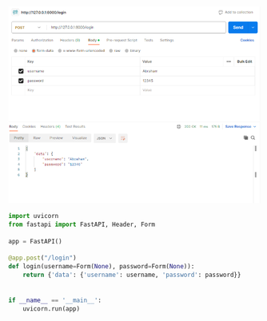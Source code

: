![img_1.png](..%2Fimg%2Fimg_1.png)
```python
import uvicorn
from fastapi import FastAPI, Header, Form

app = FastAPI()

@app.post("/login")
def login(username=Form(None), password=Form(None)):
    return {'data': {'username': username, 'password': password}}


if __name__ == '__main__':
    uvicorn.run(app)
```